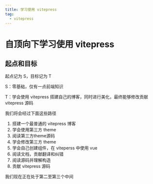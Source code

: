 ```yaml
---
title: 学习使用 vitepress
tag:
  - vitepress
---
```


# 自顶向下学习使用 vitepress

## 起点和目标

起点记为 S，目标记为 T

S：零基础，仅有一点前端知识

T：学会使用 vitepress 搭建自己的博客，同时进行美化，最终能够修改贡献 vitepress 源码

我们将会经过下面这些路径

1. 搭建一个最普通的 vitepress 博客
1. 学会使用第三方 theme
1. 阅读第三方theme源码
1. 学会修改第三方 theme
1. 学会自己创建组件，在 viteperss 中使用 vue
1. 阅读文档，贡献翻译和纠错
1. 阅读源码并理解构造
1. 贡献 vitepress 源码

我们现在正在处于第二至第三个中间
